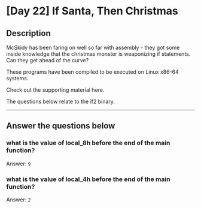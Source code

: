 # [Day 22] If Santa, Then Christmas

## Description
McSkidy has been faring on well so far with assembly - they got some inside knowledge that the christmas monster is weaponizing if statements. Can they get ahead of the curve?

These programs have been compiled to be executed on Linux x86-64 systems.

Check out the supporting material here. 

The questions below relate to the if2 binary.

----

## Answer the questions below

### what is the value of local_8h before the end of the main function?
Answer: `9`

### what is the value of local_4h before the end of the main function?
Answer: `2`
